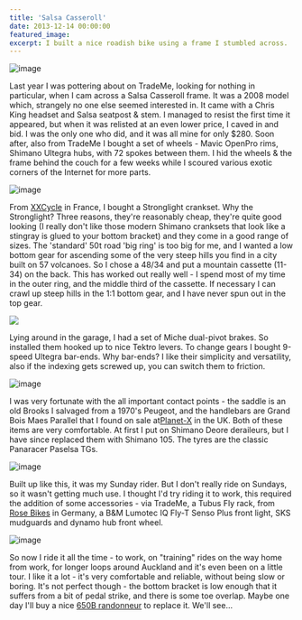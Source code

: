 ```yaml
---
title: 'Salsa Casseroll'
date: 2013-12-14 00:00:00
featured_image: 
excerpt: I built a nice roadish bike using a frame I stumbled across.
---
```


![image](https://farm3.staticflickr.com/2825/9491052363_d4016f701d_c.jpg)

Last year I was pottering about on TradeMe, looking for nothing in particular, when I cam across a Salsa Casseroll frame. It was a 2008 model which, strangely no one else seemed interested in. It came with a Chris King headset and Salsa seatpost & stem. I managed to resist the first time it appeared, but when it was relisted at an even lower price, I caved in and bid. I was the only one who did, and it was all mine for only $280. Soon after, also from TradeMe I bought a set of wheels - Mavic OpenPro rims, Shimano Ultegra hubs, with 72 spokes between them. I hid the wheels & the frame behind the couch for a few weeks while I scoured various exotic corners of the Internet for more parts.

![image](https://farm4.staticflickr.com/3691/9493850856_5ce86bf01f_c.jpg)

From [XXCycle](ww.xxcycle.com) in France, I bought a Stronglight crankset. Why the Stronglight? Three reasons, they're reasonably cheap, they're quite good looking (I really don't like those modern Shimano cranksets that look like a stingray is glued to your bottom bracket) and they come in a good range of sizes. The 'standard' 50t road 'big ring' is too big for me, and I wanted a low bottom gear for ascending some of the very steep hills you find in a city built on 57 volcanoes. So I chose a 48/34 and put a mountain cassette (11-34) on the back. This has worked out really well - I spend most of my time in the outer ring, and the middle third of the cassette. If necessary I can crawl up steep hills in the 1:1 bottom gear, and I have never spun out in the top gear.

![](https://farm4.staticflickr.com/3800/9491054631_48b61b6799_c.jpg)

Lying around in the garage, I had a set of Miche dual-pivot brakes. So installed them hooked up to nice Tektro levers. To change gears I bought 9-speed Ultegra bar-ends. Why bar-ends? I like their simplicity and versatility, also if the indexing gets screwed up, you can switch them to friction.

![image](https://farm4.staticflickr.com/3735/9493872428_d787ae45f3_c.jpg)

I was very fortunate with the all important contact points - the saddle is an old Brooks I salvaged from a 1970's Peugeot, and the handlebars are Grand Bois Maes Parallel that I found on sale at[Planet-X](https://www.planetx.co.uk/) in the UK. Both of these items are very comfortable. At first I put on Shimano Deore deraileurs, but I have since replaced them with Shimano 105. The tyres are the classic Panaracer Paselsa TGs.

![image](https://farm8.staticflickr.com/7440/9493849352_96afa35abb_c.jpg)

Built up like this, it was my Sunday rider. But I don't really ride on Sundays, so it wasn't getting much use. I thought I'd try riding it to work, this required the addition of some accessories - via TradeMe, a Tubus Fly rack, from [Rose Bikes](https://www.roseversand.de/) in Germany, a B&M Lumotec IQ Fly-T Senso Plus front light, SKS mudguards and dynamo hub front wheel.

![image](https://farm4.staticflickr.com/3774/9491053125_36d7bbae58_c.jpg)

So now I ride it all the time - to work, on "training" rides on the way home from work, for longer loops around Auckland and it's even been on a little tour. I like it a lot - it's very comfortable and reliable, without being slow or boring. It's not perfect though - the bottom bracket is low enough that it suffers from a bit of pedal strike, and there is some toe overlap. Maybe one day I'll buy a nice [650B randonneur](https://www.terrafermacycles.com/corsa-650b.html) to replace it. We'll see...